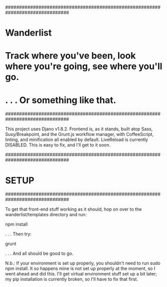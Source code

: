 ###############################################################################
# Wanderlist
#
# Track where you've been, look where you're going, see where you'll go.
#
# . . . Or something like that.
###############################################################################

This project uses Djano v1.8.2. Frontend is, as it stands, built atop Sass,
Susy/Breakpoint, and the Grunt.js workflow manager, with CoffeeScript, linting,
and minification all enabled by default. LiveReload is currently DISABLED. This
is easy to fix, and I'll get to it soon.

###############################################################################
# SETUP
###############################################################################

To get that front-end stuff working as it should, hop on over to the 
wanderlist/templates directory and run:

npm install

. . . Then try:

grunt

. . . And all should be good to go.

N.b.: If your environment is set up properly, you shouldn't need to run 
sudo npm install. It so happens mine is not set up properly at the moment,
so I went ahead and did this. I'll get virtual environment stuff set up a bit
later; my pip installation is currently broken, so I'll have to fix that first.
